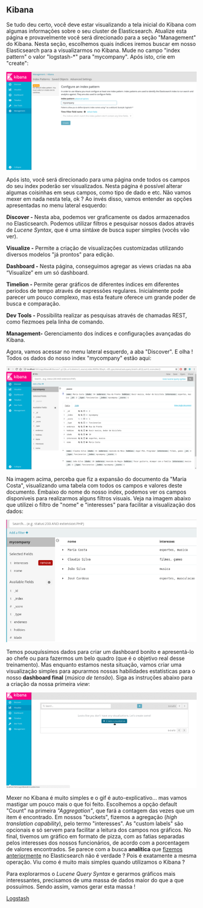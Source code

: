 ## Kibana

Se tudo deu certo, você deve estar visualizando a tela inicial do Kibana com algumas informações sobre o seu cluster de Elasticsearch. Atualize esta página e provavelmente você será direcionado para a seção "Management" do Kibana. Nesta seção, escolhemos quais índices iremos buscar em nosso Elasticsearch para a visualizarmos no Kibana. Mude no campo "index pattern" o valor "logstash-\*" para "mycompany". Após isto, crie em "create":

![](/images/kibana_first.png)

Após isto, você será direcionado para uma página onde todos os campos do seu index poderão ser visualizados. Nesta página é possível alterar algumas coisinhas em seus campos, como tipo de dado e etc. Não vamos mexer em nada nesta tela, ok ? Ao invés disso, vamos entender as opções apresentadas no menu lateral esquerdo:

__Discover -__  Nesta aba, podemos ver graficamente os dados armazenados no Elasticsearch. Podemos utilizar filtros e pesquisar nossos dados através de _Lucene Syntax_, que é uma sintáxe de busca super simples (vocês vão ver).

__Visualize -__ Permite a criação de visualizações customizadas utilizando diversos modelos "já prontos" para edição.

__Dashboard -__ Nesta página, conseguimos agregar as views criadas na aba “Visualize” em um só dashboard.

__Timelion -__ Permite gerar gráficos de diferentes índices em diferentes períodos de tempo através de expressões regulares. Inicialmente pode parecer um pouco complexo, mas esta feature oferece um grande poder de busca e comparação.

__Dev Tools -__ Possibilita realizar as pesquisas através de chamadas REST, como fiezmoes pela linha de comando.

__Management-__ Gerenciamento dos índices e configurações avançadas do Kibana.

Agora, vamos acessar no menu lateral esquerdo, a aba "Discover". E olha ! Todos os dados do nosso index "mycompany" estão aqui:

![](/images/kibana_second.png)

Na imagem acima, perceba que fiz a expansão do documento da "Maria Costa", visualizando uma tabela com todos os campos e valores deste documento. Embaixo do nome do nosso index, podemos ver os campos disponíveis para realizarmos alguns filtros visuais. Veja na imagem abaixo que utilizei o filtro de "nome" e "interesses" para facilitar a visualização dos dados:

![](/images/kibana_third.png)

Temos pouquíssimos dados para criar um dashboard bonito e apresentá-lo ao chefe ou para fazermos um belo quadro (que é o objetivo real desse treinamento). Mas enquanto estamos nesta situação, vamos criar uma visualização simples para apurarmos nossas habilidades estatísticas para o nosso __dashboard final__ (*música de tensão*). Siga as instruções abaixo para a criação da nossa primeira _view_:

![](/gifs/first_visualization.gif)

Mexer no Kibana é muito simples e o gif é auto-explicativo... mas vamos mastigar um pouco mais o que foi feito. Escolhemos a opção default "Count" na primeira _"Aggregation"_, que fará a contagem das vezes que um item é encontrado. Em nossos "buckets", fizemos a agregação (_high translation capability_), pelo termo "interesses". As "custom labels" são opcionais e só servem para facilitar a leitura dos campos nos gráficos. No final, tivemos um gráfico em formato de pizza, com as fatias separadas pelos interesses dos nossos funcionários, de acordo com a porcentagem de valores encontrados. Se parece com a busca __analítica__ que [fizemos anteriormente](/pages/analytics.md) no Elasticsearch não é verdade ? Pois é exatamente a mesma operação. Viu como é muito mais simples quando utilizamos o Kibana ?

Para explorarmos o _Lucene Query Syntax_ e gerarmos gráficos mais interessantes, precisamos de uma massa de dados maior do que a que possuímos. Sendo assim, vamos gerar esta massa !

[Logstash](/pages/logstash.md)
